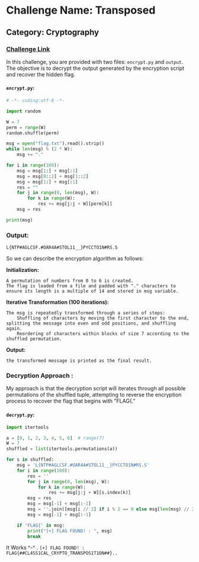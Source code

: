 # Challenge Name: Transposed
## Category: Cryptography
### [Challenge Link](https://cybertalents.com/challenges/cryptography/transposed)

In this challenge, you are provided with two files: `encrypt.py` and `output`. The objective is to decrypt the output generated by the encryption script and recover the hidden flag.

#### `encrypt.py`:

```python
# -*- coding:utf-8 -*-

import random

W = 7
perm = range(W)
random.shuffle(perm)

msg = open("flag.txt").read().strip()
while len(msg) % (2 * W):
    msg += "."

for i in range(100):
    msg = msg[1:] + msg[:1]
    msg = msg[0::2] + msg[1::2]
    msg = msg[1:] + msg[:1]
    res = ""
    for j in range(0, len(msg), W):
        for k in range(W):
            res += msg[j:j + W][perm[k]]
    msg = res

print(msg)
```
### Output: 
```L{NTP#AGLCSF.#OAR4A#STOL11__}PYCCTO1N#RS.S```

So we can describe the encryption algorithm as follows: 

**Initialization:**

    A permutation of numbers from 0 to 6 is created.
    The flag is loaded from a file and padded with "." characters to ensure its length is a multiple of 14 and stored in msg variable.

**Iterative Transformation (100 iterations):**

    The msg is repeatedly transformed through a series of steps:
        Shuffling of characters by moving the first character to the end, splitting the message into even and odd positions, and shuffling again.
        Reordering of characters within blocks of size 7 according to the shuffled permutation.

**Output:**

    the transformed message is printed as the final result.

### Decryption Approach : 

My approach is that the decryption script will iterates through all possible permutations of the shuffled tuple, attempting to reverse the encryption process to recover the flag that begins with "FLAG{."

#### `decrypt.py`:
```python
import itertools

a = [0, 1, 2, 3, 4, 5, 6]  # range(7)
W = 7
shuffled = list(itertools.permutations(a))

for s in shuffled:
    msg = 'L{NTP#AGLCSF.#OAR4A#STOL11__}PYCCTO1N#RS.S'
    for i in range(100):
        res = ''
        for j in range(0, len(msg), W):
            for k in range(W):
                res += msg[j:j + W][s.index(k)]
        msg = res
        msg = msg[-1] + msg[:-1]
        msg = ''.join([msg[i // 2] if i % 2 == 0 else msg[len(msg) // 2 + i // 2] for i in range(len(msg))])
        msg = msg[-1] + msg[:-1]

    if 'FLAG{' in msg:
        print("[+] FLAG FOUND! : ", msg)
        break
```

It Works ^-^ . ```[+] FLAG FOUND! :  FLAG{##CL4SS1CAL_CRYPTO_TRANSPOS1T1ON##}..```


